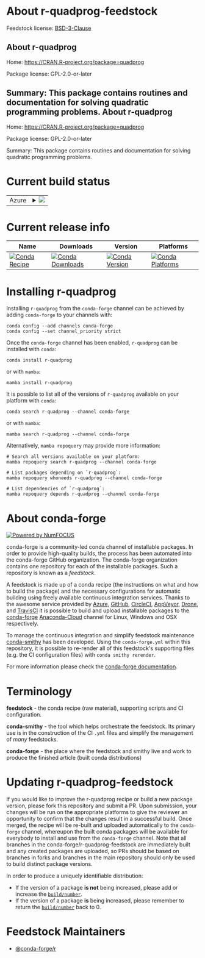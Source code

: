 About r-quadprog-feedstock
==========================

Feedstock license: [BSD-3-Clause](https://github.com/conda-forge/r-quadprog-feedstock/blob/main/LICENSE.txt)

About r-quadprog
----------------

Home: https://CRAN.R-project.org/package=quadprog

Package license: GPL-2.0-or-later

Summary: This package contains routines and documentation for solving quadratic programming problems.
About r-quadprog
----------------

Home: https://CRAN.R-project.org/package=quadprog

Package license: GPL-2.0-or-later

Summary: This package contains routines and documentation for solving quadratic programming problems.

Current build status
====================


<table>
    
  <tr>
    <td>Azure</td>
    <td>
      <details>
        <summary>
          <a href="https://dev.azure.com/conda-forge/feedstock-builds/_build/latest?definitionId=1487&branchName=main">
            <img src="https://dev.azure.com/conda-forge/feedstock-builds/_apis/build/status/r-quadprog-feedstock?branchName=main">
          </a>
        </summary>
        <table>
          <thead><tr><th>Variant</th><th>Status</th></tr></thead>
          <tbody><tr>
              <td>linux_64_r_base4.2</td>
              <td>
                <a href="https://dev.azure.com/conda-forge/feedstock-builds/_build/latest?definitionId=1487&branchName=main">
                  <img src="https://dev.azure.com/conda-forge/feedstock-builds/_apis/build/status/r-quadprog-feedstock?branchName=main&jobName=linux&configuration=linux%20linux_64_r_base4.2" alt="variant">
                </a>
              </td>
            </tr><tr>
              <td>linux_64_r_base4.3</td>
              <td>
                <a href="https://dev.azure.com/conda-forge/feedstock-builds/_build/latest?definitionId=1487&branchName=main">
                  <img src="https://dev.azure.com/conda-forge/feedstock-builds/_apis/build/status/r-quadprog-feedstock?branchName=main&jobName=linux&configuration=linux%20linux_64_r_base4.3" alt="variant">
                </a>
              </td>
            </tr><tr>
              <td>linux_aarch64_r_base4.2</td>
              <td>
                <a href="https://dev.azure.com/conda-forge/feedstock-builds/_build/latest?definitionId=1487&branchName=main">
                  <img src="https://dev.azure.com/conda-forge/feedstock-builds/_apis/build/status/r-quadprog-feedstock?branchName=main&jobName=linux&configuration=linux%20linux_aarch64_r_base4.2" alt="variant">
                </a>
              </td>
            </tr><tr>
              <td>linux_aarch64_r_base4.3</td>
              <td>
                <a href="https://dev.azure.com/conda-forge/feedstock-builds/_build/latest?definitionId=1487&branchName=main">
                  <img src="https://dev.azure.com/conda-forge/feedstock-builds/_apis/build/status/r-quadprog-feedstock?branchName=main&jobName=linux&configuration=linux%20linux_aarch64_r_base4.3" alt="variant">
                </a>
              </td>
            </tr><tr>
              <td>linux_ppc64le_r_base4.2</td>
              <td>
                <a href="https://dev.azure.com/conda-forge/feedstock-builds/_build/latest?definitionId=1487&branchName=main">
                  <img src="https://dev.azure.com/conda-forge/feedstock-builds/_apis/build/status/r-quadprog-feedstock?branchName=main&jobName=linux&configuration=linux%20linux_ppc64le_r_base4.2" alt="variant">
                </a>
              </td>
            </tr><tr>
              <td>linux_ppc64le_r_base4.3</td>
              <td>
                <a href="https://dev.azure.com/conda-forge/feedstock-builds/_build/latest?definitionId=1487&branchName=main">
                  <img src="https://dev.azure.com/conda-forge/feedstock-builds/_apis/build/status/r-quadprog-feedstock?branchName=main&jobName=linux&configuration=linux%20linux_ppc64le_r_base4.3" alt="variant">
                </a>
              </td>
            </tr><tr>
              <td>osx_64_r_base4.2</td>
              <td>
                <a href="https://dev.azure.com/conda-forge/feedstock-builds/_build/latest?definitionId=1487&branchName=main">
                  <img src="https://dev.azure.com/conda-forge/feedstock-builds/_apis/build/status/r-quadprog-feedstock?branchName=main&jobName=osx&configuration=osx%20osx_64_r_base4.2" alt="variant">
                </a>
              </td>
            </tr><tr>
              <td>osx_64_r_base4.3</td>
              <td>
                <a href="https://dev.azure.com/conda-forge/feedstock-builds/_build/latest?definitionId=1487&branchName=main">
                  <img src="https://dev.azure.com/conda-forge/feedstock-builds/_apis/build/status/r-quadprog-feedstock?branchName=main&jobName=osx&configuration=osx%20osx_64_r_base4.3" alt="variant">
                </a>
              </td>
            </tr><tr>
              <td>osx_arm64_r_base4.2</td>
              <td>
                <a href="https://dev.azure.com/conda-forge/feedstock-builds/_build/latest?definitionId=1487&branchName=main">
                  <img src="https://dev.azure.com/conda-forge/feedstock-builds/_apis/build/status/r-quadprog-feedstock?branchName=main&jobName=osx&configuration=osx%20osx_arm64_r_base4.2" alt="variant">
                </a>
              </td>
            </tr><tr>
              <td>osx_arm64_r_base4.3</td>
              <td>
                <a href="https://dev.azure.com/conda-forge/feedstock-builds/_build/latest?definitionId=1487&branchName=main">
                  <img src="https://dev.azure.com/conda-forge/feedstock-builds/_apis/build/status/r-quadprog-feedstock?branchName=main&jobName=osx&configuration=osx%20osx_arm64_r_base4.3" alt="variant">
                </a>
              </td>
            </tr><tr>
              <td>win_64</td>
              <td>
                <a href="https://dev.azure.com/conda-forge/feedstock-builds/_build/latest?definitionId=1487&branchName=main">
                  <img src="https://dev.azure.com/conda-forge/feedstock-builds/_apis/build/status/r-quadprog-feedstock?branchName=main&jobName=win&configuration=win%20win_64_" alt="variant">
                </a>
              </td>
            </tr>
          </tbody>
        </table>
      </details>
    </td>
  </tr>
</table>

Current release info
====================

| Name | Downloads | Version | Platforms |
| --- | --- | --- | --- |
| [![Conda Recipe](https://img.shields.io/badge/recipe-r--quadprog-green.svg)](https://anaconda.org/conda-forge/r-quadprog) | [![Conda Downloads](https://img.shields.io/conda/dn/conda-forge/r-quadprog.svg)](https://anaconda.org/conda-forge/r-quadprog) | [![Conda Version](https://img.shields.io/conda/vn/conda-forge/r-quadprog.svg)](https://anaconda.org/conda-forge/r-quadprog) | [![Conda Platforms](https://img.shields.io/conda/pn/conda-forge/r-quadprog.svg)](https://anaconda.org/conda-forge/r-quadprog) |

Installing r-quadprog
=====================

Installing `r-quadprog` from the `conda-forge` channel can be achieved by adding `conda-forge` to your channels with:

```
conda config --add channels conda-forge
conda config --set channel_priority strict
```

Once the `conda-forge` channel has been enabled, `r-quadprog` can be installed with `conda`:

```
conda install r-quadprog
```

or with `mamba`:

```
mamba install r-quadprog
```

It is possible to list all of the versions of `r-quadprog` available on your platform with `conda`:

```
conda search r-quadprog --channel conda-forge
```

or with `mamba`:

```
mamba search r-quadprog --channel conda-forge
```

Alternatively, `mamba repoquery` may provide more information:

```
# Search all versions available on your platform:
mamba repoquery search r-quadprog --channel conda-forge

# List packages depending on `r-quadprog`:
mamba repoquery whoneeds r-quadprog --channel conda-forge

# List dependencies of `r-quadprog`:
mamba repoquery depends r-quadprog --channel conda-forge
```


About conda-forge
=================

[![Powered by
NumFOCUS](https://img.shields.io/badge/powered%20by-NumFOCUS-orange.svg?style=flat&colorA=E1523D&colorB=007D8A)](https://numfocus.org)

conda-forge is a community-led conda channel of installable packages.
In order to provide high-quality builds, the process has been automated into the
conda-forge GitHub organization. The conda-forge organization contains one repository
for each of the installable packages. Such a repository is known as a *feedstock*.

A feedstock is made up of a conda recipe (the instructions on what and how to build
the package) and the necessary configurations for automatic building using freely
available continuous integration services. Thanks to the awesome service provided by
[Azure](https://azure.microsoft.com/en-us/services/devops/), [GitHub](https://github.com/),
[CircleCI](https://circleci.com/), [AppVeyor](https://www.appveyor.com/),
[Drone](https://cloud.drone.io/welcome), and [TravisCI](https://travis-ci.com/)
it is possible to build and upload installable packages to the
[conda-forge](https://anaconda.org/conda-forge) [Anaconda-Cloud](https://anaconda.org/)
channel for Linux, Windows and OSX respectively.

To manage the continuous integration and simplify feedstock maintenance
[conda-smithy](https://github.com/conda-forge/conda-smithy) has been developed.
Using the ``conda-forge.yml`` within this repository, it is possible to re-render all of
this feedstock's supporting files (e.g. the CI configuration files) with ``conda smithy rerender``.

For more information please check the [conda-forge documentation](https://conda-forge.org/docs/).

Terminology
===========

**feedstock** - the conda recipe (raw material), supporting scripts and CI configuration.

**conda-smithy** - the tool which helps orchestrate the feedstock.
                   Its primary use is in the construction of the CI ``.yml`` files
                   and simplify the management of *many* feedstocks.

**conda-forge** - the place where the feedstock and smithy live and work to
                  produce the finished article (built conda distributions)


Updating r-quadprog-feedstock
=============================

If you would like to improve the r-quadprog recipe or build a new
package version, please fork this repository and submit a PR. Upon submission,
your changes will be run on the appropriate platforms to give the reviewer an
opportunity to confirm that the changes result in a successful build. Once
merged, the recipe will be re-built and uploaded automatically to the
`conda-forge` channel, whereupon the built conda packages will be available for
everybody to install and use from the `conda-forge` channel.
Note that all branches in the conda-forge/r-quadprog-feedstock are
immediately built and any created packages are uploaded, so PRs should be based
on branches in forks and branches in the main repository should only be used to
build distinct package versions.

In order to produce a uniquely identifiable distribution:
 * If the version of a package **is not** being increased, please add or increase
   the [``build/number``](https://docs.conda.io/projects/conda-build/en/latest/resources/define-metadata.html#build-number-and-string).
 * If the version of a package **is** being increased, please remember to return
   the [``build/number``](https://docs.conda.io/projects/conda-build/en/latest/resources/define-metadata.html#build-number-and-string)
   back to 0.

Feedstock Maintainers
=====================

* [@conda-forge/r](https://github.com/conda-forge/r/)

